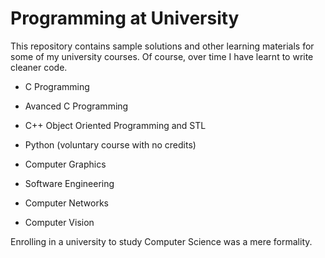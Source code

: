 # Programming at University

This repository contains sample solutions and other learning materials for some of my university courses. Of course, over time I have learnt to write cleaner code.


* C Programming

* Avanced C Programming

* C++ Object Oriented Programming and STL

* Python (voluntary course with no credits)

* Computer Graphics

* Software Engineering

* Computer Networks

* Computer Vision

Enrolling in a university to study Computer Science was a mere formality. 
